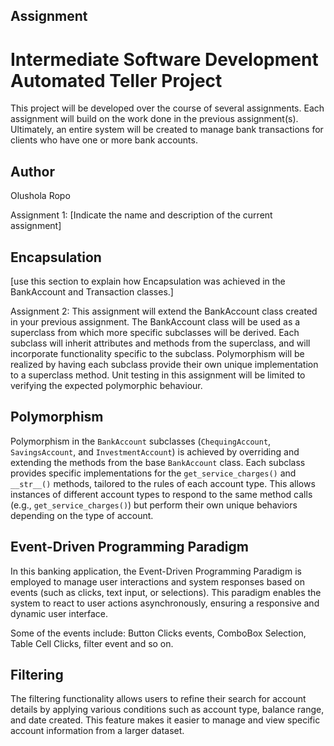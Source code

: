 ## Assignment


# Intermediate Software Development Automated Teller Project
This project will be developed over the course of several assignments.  Each 
assignment will build on the work done in the previous assignment(s).  Ultimately, 
an entire system will be created to manage bank transactions for clients who 
have one or more bank accounts.

## Author
Olushola Ropo

Assignment 1: [Indicate the name and description of the current assignment]

## Encapsulation
[use this section to explain how Encapsulation was achieved in the BankAccount and Transaction classes.]


Assignment 2: This assignment will extend the BankAccount class created in your previous assignment. The BankAccount class will be used as a superclass from which more specific subclasses will be derived. Each subclass will inherit attributes and methods from the superclass, and will incorporate functionality specific to the subclass. Polymorphism will be realized by having each subclass provide their own unique implementation to a superclass method. Unit testing in this assignment will be limited to verifying the expected polymorphic behaviour.

## Polymorphism

Polymorphism in the `BankAccount` subclasses (`ChequingAccount`, `SavingsAccount`, and `InvestmentAccount`) is achieved by overriding and extending the methods from the base `BankAccount` class. Each subclass provides specific implementations for the `get_service_charges()` and `__str__()` methods, tailored to the rules of each account type. This allows instances of different account types to respond to the same method calls (e.g., `get_service_charges()`) but perform their own unique behaviors depending on the type of account.


## Event-Driven Programming Paradigm
In this banking application, the Event-Driven Programming Paradigm is employed to manage user interactions and system responses based on events (such as clicks, text input, or selections). This paradigm enables the system to react to user actions asynchronously, ensuring a responsive and dynamic user interface.

Some of the events include: Button Clicks events, ComboBox Selection, Table Cell Clicks, filter event and so on.


## Filtering
The filtering functionality allows users to refine their search for account details by applying various conditions such as account type, balance range, and date created. This feature makes it easier to manage and view specific account information from a larger dataset.


